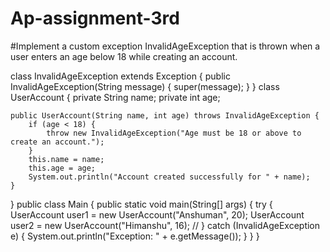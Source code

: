 # Ap-assignment-3rd

#Implement a custom exception InvalidAgeException that is thrown when a user enters an age below 18 while creating an account.

class InvalidAgeException extends Exception {
    public InvalidAgeException(String message) {
        super(message);
    }
}
class UserAccount {
    private String name;
    private int age;

    public UserAccount(String name, int age) throws InvalidAgeException {
        if (age < 18) {
            throw new InvalidAgeException("Age must be 18 or above to create an account.");
        }
        this.name = name;
        this.age = age;
        System.out.println("Account created successfully for " + name);
    }
}
public class Main {
    public static void main(String[] args) {
        try {
            UserAccount user1 = new UserAccount("Anshuman", 20);
            UserAccount user2 = new UserAccount("Himanshu", 16); // 
        } catch (InvalidAgeException e) {
            System.out.println("Exception: " + e.getMessage());
        }
    }
}

